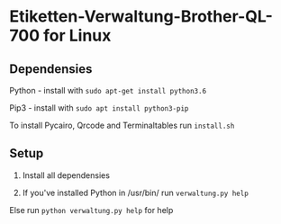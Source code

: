 # Etiketten-Verwaltung-Brother-QL-700 for Linux

## Dependensies

Python - install with ```sudo apt-get install python3.6```

Pip3 - install with ```sudo apt install python3-pip```

To install Pycairo, Qrcode and Terminaltables run ```install.sh```

## Setup

1. Install all dependensies

2. If you've installed Python in /usr/bin/ run ```verwaltung.py help```

Else run ```python verwaltung.py help``` for help


